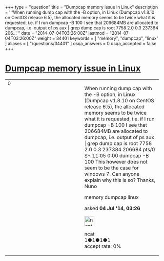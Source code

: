 +++
type = "question"
title = "Dumpcap memory issue in Linux"
description = '''When running dump cap with the -B option, in Linux (Dumpcap v1.8.10 on CentOS release 6.5), the allocated memory seems to be twice what it is requested, i.e. if I run  dumpcap -B 100 I see that 206684MB are allocated to dumpcap, i.e. output of  ps aux | grep dump cap is  root 7758 2.0 0.3 237384 206...'''
date = "2014-07-04T03:26:00Z"
lastmod = "2014-07-04T03:26:00Z"
weight = 34401
keywords = [ "memory", "dumpcap", "linux" ]
aliases = [ "/questions/34401" ]
osqa_answers = 0
osqa_accepted = false
+++

<div class="headNormal">

# [Dumpcap memory issue in Linux](/questions/34401/dumpcap-memory-issue-in-linux)

</div>

<div id="main-body">

<div id="askform">

<table id="question-table" style="width:100%;"><colgroup><col style="width: 50%" /><col style="width: 50%" /></colgroup><tbody><tr class="odd"><td style="width: 30px; vertical-align: top"><div class="vote-buttons"><div id="post-34401-score" class="post-score" title="current number of votes">0</div><div id="favorite-count" class="favorite-count"></div></div></td><td><div id="item-right"><div class="question-body"><p>When running dump cap with the -B option, in Linux (Dumpcap v1.8.10 on CentOS release 6.5), the allocated memory seems to be twice what it is requested, i.e. if I run dumpcap -B 100 I see that 206684MB are allocated to dumpcap, i.e. output of ps aux | grep dump cap is root 7758 2.0 0.3 237384 206684 pts/0 S+ 11:05 0:00 dumpcap -B 100 This however does not seem to be the case for windows 7. Can anyone explain why this is so? Thanks, Nuno</p></div><div id="question-tags" class="tags-container tags">memory dumpcap linux</div><div id="question-controls" class="post-controls"></div><div class="post-update-info-container"><div class="post-update-info post-update-info-user"><p>asked <strong>04 Jul '14, 03:26</strong></p><img src="https://secure.gravatar.com/avatar/43d5a8313f315b245c51ea9d4c22be94?s=32&amp;d=identicon&amp;r=g" class="gravatar" width="32" height="32" alt="ncat&#39;s gravatar image" /><p>ncat<br />
<span class="score" title="1 reputation points">1</span><span title="1 badges"><span class="badge1">●</span><span class="badgecount">1</span></span><span title="1 badges"><span class="silver">●</span><span class="badgecount">1</span></span><span title="1 badges"><span class="bronze">●</span><span class="badgecount">1</span></span><br />
<span class="accept_rate" title="Rate of the user&#39;s accepted answers">accept rate:</span> <span title="ncat has no accepted answers">0%</span></p></div></div><div id="comments-container-34401" class="comments-container"></div><div id="comment-tools-34401" class="comment-tools"></div><div class="clear"></div><div id="comment-34401-form-container" class="comment-form-container"></div><div class="clear"></div></div></td></tr></tbody></table>

</div>

</div>

